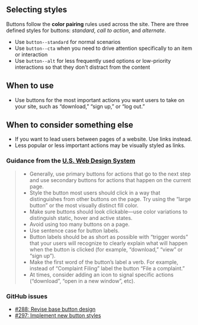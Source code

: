 ## Selecting styles
Buttons follow the **color pairing** rules used across the site. There are three defined styles for buttons: *standard*, *call to action*, and *alternate*.
- Use `button--standard` for normal scenarios
- Use `button--cta` when you need to drive attention specifically to an item or interaction
- Use `button--alt` for less frequently used options or low-priority interactions so that they don't distract from the content

## When to use
- Use buttons for the most important actions you want users to take on your site, such as “download,” “sign up,” or “log out.”

## When to consider something else
- If you want to lead users between pages of a website. Use links instead.
- Less popular or less important actions may be visually styled as links.

### Guidance from the [U.S. Web Design System](https://designsystem.digital.gov/components/buttons/)
> - Generally, use primary buttons for actions that go to the next step and use secondary buttons for actions that happen on the current page.
> - Style the button most users should click in a way that distinguishes from other buttons on the page. Try using the “large button” or the most visually distinct fill color.
> - Make sure buttons should look clickable—use color variations to distinguish static, hover and active states.
> - Avoid using too many buttons on a page.
> - Use sentence case for button labels.
> - Button labels should be as short as possible with “trigger words” that your users will recognize to clearly explain what will happen when the button is clicked (for example, “download,” “view” or “sign up”).
> - Make the first word of the button’s label a verb. For example, instead of “Complaint Filing” label the button “File a complaint.”
> - At times, consider adding an icon to signal specific actions (“download”, “open in a new window”, etc).

### GitHub issues
 - [#288: Revise base button design](https://github.com/18F/fec-style/issues/288)
 - [#297: Implement new button styles](https://github.com/18F/fec-style/issues/297)
